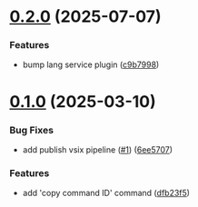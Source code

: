 # [0.2.0](https://github.com/cristiand391/vscode-sf-cli-plugin-dev/compare/0.1.0...0.2.0) (2025-07-07)


### Features

* bump lang service plugin ([c9b7998](https://github.com/cristiand391/vscode-sf-cli-plugin-dev/commit/c9b79986b4789658939b14ce60cc25b27080664f))



# [0.1.0](https://github.com/cristiand391/vscode-sf-cli-plugin-dev/compare/dfb23f5928dca51ef736741b60d0519f66ae93fb...0.1.0) (2025-03-10)


### Bug Fixes

* add publish vsix pipeline ([#1](https://github.com/cristiand391/vscode-sf-cli-plugin-dev/issues/1)) ([6ee5707](https://github.com/cristiand391/vscode-sf-cli-plugin-dev/commit/6ee570713a46e99a84f142e3499feea8fa7037a8))


### Features

* add 'copy command ID' command ([dfb23f5](https://github.com/cristiand391/vscode-sf-cli-plugin-dev/commit/dfb23f5928dca51ef736741b60d0519f66ae93fb))



